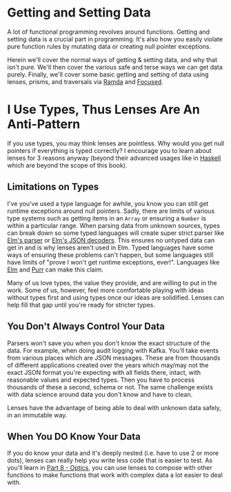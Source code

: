 # Getting and Setting Data

A lot of functional programming revolves around functions. Getting and setting data is a crucial part in programming. It's also how you easily violate pure function rules by mutating data or creating null pointer exceptions.

Herein we'll cover the normal ways of getting & setting data, and why that isn't pure. We'll then cover the various safe and terse ways we can get data purely. Finally, we'll cover some basic getting and setting of data using lenses, prisms, and traversals via [Ramda](https://ramdajs.com/docs/) and [Focused](https://github.com/yelouafi/focused).

# I Use Types, Thus Lenses Are An Anti-Pattern

If you use types, you may think lenses are pointless. Why would you get null pointers if everything is typed correctly? I encourage you to learn about lenses for 3 reasons anyway (beyond their advanced usages like in [Haskell](http://hackage.haskell.org/package/lens) which are beyond the scope of this book).

## Limitations on Types

I've you've used a type language for awhile, you know you can still get runtime exceptions around null pointers. Sadly, there are limits of various type systems such as getting items in an `Array` or ensuring a `Number` is within a particular range. When parsing data from unknown sources, types can break down so some typed languages will create super strict parser like [Elm's parser](https://github.com/elm/parser) or [Elm's JSON decoders](https://package.elm-lang.org/packages/elm/json/latest/Json-Decode). This ensures no untyped data can get in and is why lenses aren't used in Elm. Typed languages have some ways of ensuring these problems can't happen, but some languages still have limits of "prove I won't get runtime exceptions, ever!". Languages like [Elm](https://elm-lang.org/) and [Purr](https://github.com/origamitower/purr) can make this claim.

Many of us love types, the value they provide, and are willing to put in the work. Some of us, however, feel more comfortable playing with ideas without types first and using types once our ideas are solidified. Lenses can help fill that gap until you're ready for stricter types.

## You Don't Always Control Your Data

Parsers won't save you when you don't know the exact structure of the data. For example, when doing audit logging with Kafka. You'll take events from various places which are JSON messages. These are from thousands of different applications created over the years which may/may not the exact JSON format you're expecting with all fields there, intact, with reasonable values and expected types. Then you have to process thousands of these a second, schema or not. The same challenge exists with data science around data you don't know and have to clean.

Lenses have the advantage of being able to deal with unknown data safely, in an immutable way.

## When You DO Know Your Data

If you do know your data and it's deeply nested (i.e. have to use 2 or more dots), lenses can really help you write less code that is easier to test. As you'll learn in [Part 8 - Optics](../part8/README.md), you can use lenses to compose with other functions to make functions that work with complex data a lot easier to deal with.
